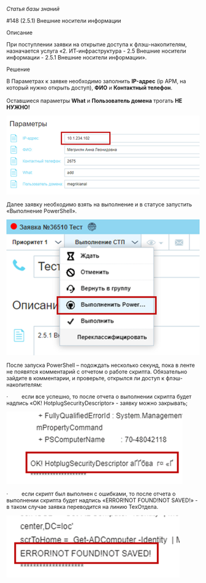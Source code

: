 _Статья базы знаний_

#148 (2.5.1) Внешние носители информации

Описание

При поступлении заявки на открытие доступа к флэш-накопителям, назначается услуга «2. ИТ-инфраструктура - 2.5 Внешние носители информации - 2.5.1 Внешние носители информации».

Решение

В Параметрах к заявке необходимо заполнить **IP-адрес** (ip АРМ, на который нужно открыть доступ), **ФИО** и **Контактный телефон**.  
   
Оставшиеся параметры **What** и **Пользователь домена** трогать **НЕ НУЖНО!**

![md_assets/(2.5.1) Внешние носители информации](<./md_assets/(251) Внешние носители информации.png>)  

Далее заявку необходимо взять на выполнение и в статусе запустить «Выполнение PowerShell».

![(2.5.1) Внешние носители информации](<(251) Внешние носители информации 1.png>)

После запуска PowerShell – подождать несколько секунд, пока в ленте не появятся комментарий с отчетом о работе скрипта. Обязательно зайдите в комментарии, и проверьте, открылся ли доступ к флэш-накопителям:

·         если все успешно, то после отчета о выполнении скрипта будет надпись «OK! HotplugSecurityDescriptor» - заявку можно закрывать;

![(2.5.1) Внешние носители информации](<(251) Внешние носители информации 2.png>)

·         если скрипт был выполнен с ошибками, то после отчета о выполнении скрипта будет надпись «ERROR!NOT FOUND!NOT SAVED!» - в таком случае заявка переводится на линию ТехОтдела.

![(2.5.1) Внешние носители информации](<(251) Внешние носители информации 3.png>)
